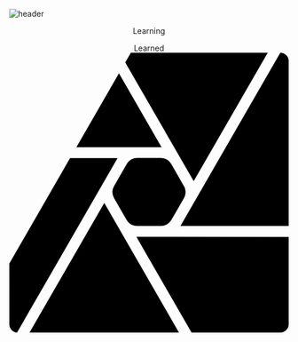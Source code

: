 ![header](https://capsule-render.vercel.app/api?type=waving&color=0:EEFF00,100:a82da8&height=130&section=header&text=👋Dear🌲%20there🌲,%20Deer🦌%20here🌲%20hears🌲%20you👋&animation=twinkling&fontColor=964B00&fontSize=25)
<p align="center">
Learning
</p>

<p align="center">
Learned
  <svg role="img" viewBox="0 0 24 24" xmlns="http://www.w3.org/2000/svg"><title>Affinity Photo</title><path d="M10.44 0l-.48.831 5.88 10.185L22.2 0zm12.84 0l-8.577 14.856H24V.711A.72.72 0 0023.28 0zM9.42 1.767L5.76 8.106h7.32zm1.563 7.257h-.018c-.36.005-.7.216-.879.523l-1.083 1.88-.008.014a1.052 1.052 0 000 1.02 16710.388 16710.388 0 001.093 1.894c.184.31.53.5.885.501.002 0 1.38.002 2.067-.001.36-.005.699-.205.878-.512.364-.631.731-1.261 1.093-1.894.176-.314.17-.703-.007-1.011l-.01-.015-1.078-1.87-.006-.009a1.053 1.053 0 00-.879-.52h-.012zM5.22 9.04L0 18.082v.39l.003 4.871a.72.72 0 00.662.655L9.3 9.04zm2.94 3.845L1.736 24h12.84zm2.757 2.906L15.657 24h7.623a.72.72 0 00.72-.72v-7.488Z"/></svg>
  
</p>
